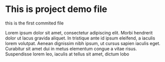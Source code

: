 # This is project demo file


this is the first commited file


Lorem ipsum dolor sit amet, consectetur adipiscing elit. Morbi hendrerit dolor ut lacus gravida aliquet. In tristique ante id ipsum eleifend, a iaculis lorem volutpat. Aenean dignissim nibh ipsum, ut cursus sapien iaculis eget. Curabitur sit amet dui in metus elementum congue a vitae risus. Suspendisse lorem leo, iaculis at tellus sit amet, dictum lobo